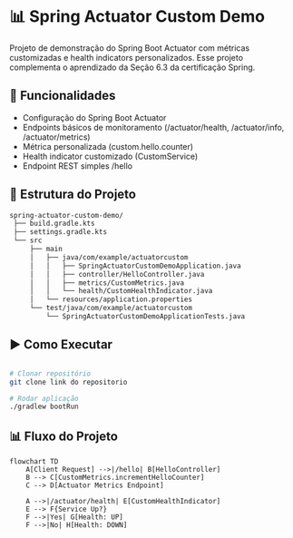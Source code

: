 # 📊 Spring Actuator Custom Demo

Projeto de demonstração do Spring Boot Actuator com métricas customizadas e health indicators personalizados.
Esse projeto complementa o aprendizado da Seção 6.3 da certificação Spring.

## 📌 Funcionalidades

- Configuração do Spring Boot Actuator
- Endpoints básicos de monitoramento (/actuator/health, /actuator/info, /actuator/metrics)
- Métrica personalizada (custom.hello.counter)
- Health indicator customizado (CustomService)
- Endpoint REST simples /hello

## 📂 Estrutura do Projeto

```bash
spring-actuator-custom-demo/
 ├── build.gradle.kts
 ├── settings.gradle.kts
 └── src
     ├── main
     │   ├── java/com/example/actuatorcustom
     │   │   ├── SpringActuatorCustomDemoApplication.java
     │   │   ├── controller/HelloController.java
     │   │   ├── metrics/CustomMetrics.java
     │   │   └── health/CustomHealthIndicator.java
     │   └── resources/application.properties
     └── test/java/com/example/actuatorcustom
         └── SpringActuatorCustomDemoApplicationTests.java

```

## ▶️ Como Executar

```bash

# Clonar repositório
git clone link do repositorio

# Rodar aplicação
./gradlew bootRun

```

## 📊 Fluxo do Projeto 

```mermaid
flowchart TD
    A[Client Request] -->|/hello| B[HelloController]
    B --> C[CustomMetrics.incrementHelloCounter]
    C --> D[Actuator Metrics Endpoint]
    
    A -->|/actuator/health| E[CustomHealthIndicator]
    E --> F{Service Up?}
    F -->|Yes| G[Health: UP]
    F -->|No| H[Health: DOWN]
```
